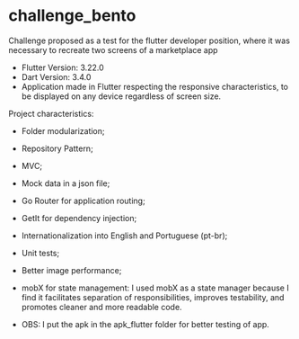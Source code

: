# challenge_bento
Challenge proposed as a test for the flutter developer position, where it was necessary to recreate two screens of a marketplace app

- Flutter Version: 3.22.0
- Dart Version: 3.4.0 
- Application made in Flutter respecting the responsive characteristics, to be displayed on any device regardless of screen size.

Project characteristics:
- Folder modularization;
- Repository Pattern;
- MVC;
- Mock data in a json file;
- Go Router for application routing;
- GetIt for dependency injection;
- Internationalization into English and Portuguese (pt-br);
- Unit tests;
- Better image performance;
- mobX for state management: I used mobX as a state manager because I find it facilitates separation of responsibilities, improves testability, and promotes cleaner and more readable code.

- OBS: I put the apk in the apk_flutter folder for better testing of app.
